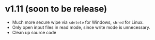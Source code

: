 # v1.11 (soon to be release)
<ul>
	<li>Much more secure wipe via <code>sdelete</code> for Windows, <code>shred</code> for Linux.</li>
	<li>Only open input files in read mode, since write mode is unnecessary.</li>
	<li>Clean up source code</li>
</ul>
